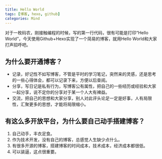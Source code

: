 ```yaml
---
title: Hello World
tags: [博客, hexo, github]
categories: Mind
---
```

对于一枚码农，刚接触编程的时候，写的第一行代码，很有可能是打印“Hello World”，今天使用Github+Hexo实现了一个简易的博客，就用Hello World和大家打声招呼吧。

## 为什么要开通博客？
* 记录，好记性不如写博客，不管是平时的学习笔记，突然来的灵感，还是思考的一些心得体会，都可以记录下来，方便以后查阅。
* 分享，写日记是私有行为，写博客公有属性，把自己的一些经历或经验和大家一起分享，说不定你的分享对于某一个人大有裨益。
* 交流，把自己的思想和大家分享，别人对此评头论足一定是好事，人有局限性，汇聚更多的思想，才能将局限缩小。

## 有这么多开放平台，为什么要自己动手搭建博客？
1. 自己动手，丰衣足食。
2. 作为技术开发，没有自己的博客，总感觉人生缺少点什么。
3. 有很多开源的博客，搭建博客的时间成本，技术成本，经济成本都很低。
4. 可以装逼，这点很重要。
